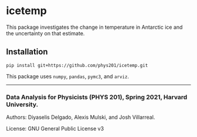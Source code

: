 # icetemp
This package investigates the change in temperature in Antarctic ice and the uncertainty on that estimate.

## Installation
```
pip install git+https://github.com/phys201/icetemp.git 
```

This package uses `numpy`, `pandas`, `pymc3`, and `arviz`.
___

### Data Analysis for Physicists (PHYS 201), Spring 2021, Harvard University. 

Authors: Diyaselis Delgado, Alexis Mulski, and Josh Villarreal.

License: GNU General Public License v3
